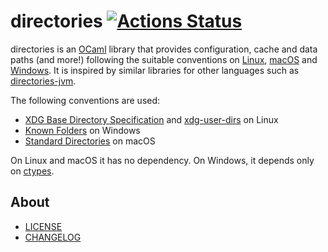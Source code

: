 # directories [![Actions Status](https://github.com/ocamlpro/directories/workflows/build/badge.svg)](https://github.com/ocamlpro/directories/actions)

directories is an [OCaml] library that provides configuration, cache and data paths (and more!) following the suitable conventions on [Linux], [macOS] and [Windows]. It is inspired by similar libraries for other languages such as [directories-jvm].

The following conventions are used:

- [XDG Base Directory Specification] and [xdg-user-dirs] on Linux
- [Known Folders] on Windows
- [Standard Directories] on macOS

On Linux and macOS it has no dependency. On Windows, it depends only on [ctypes].

## About

- [LICENSE]
- [CHANGELOG]

[CHANGELOG]: ./CHANGES.md
[LICENSE]: ./LICENSE.md

[ctypes]: https://github.com/ocamllabs/ocaml-ctypes
[directories-jvm]: https://github.com/dirs-dev/directories-jvm
[Known Folders]: https://docs.microsoft.com/fr-fr/windows/win32/shell/known-folders
[Linux]: https://en.wikipedia.org/wiki/Linux
[macOS]: https://en.wikipedia.org/wiki/MacOS
[OCaml]: https://en.wikipedia.org/wiki/OCaml
[Standard Directories]: https://developer.apple.com/library/archive/documentation/FileManagement/Conceptual/FileSystemProgrammingGuide/FileSystemOverview/FileSystemOverview.html#//apple_ref/doc/uid/TP40010672-CH2-SW6
[xdg-user-dirs]: https://www.freedesktop.org/wiki/Software/xdg-user-dirs/
[XDG Base Directory Specification]: https://specifications.freedesktop.org/basedir-spec/basedir-spec-latest.html
[Windows]: https://en.wikipedia.org/wiki/Microsoft_Windows
